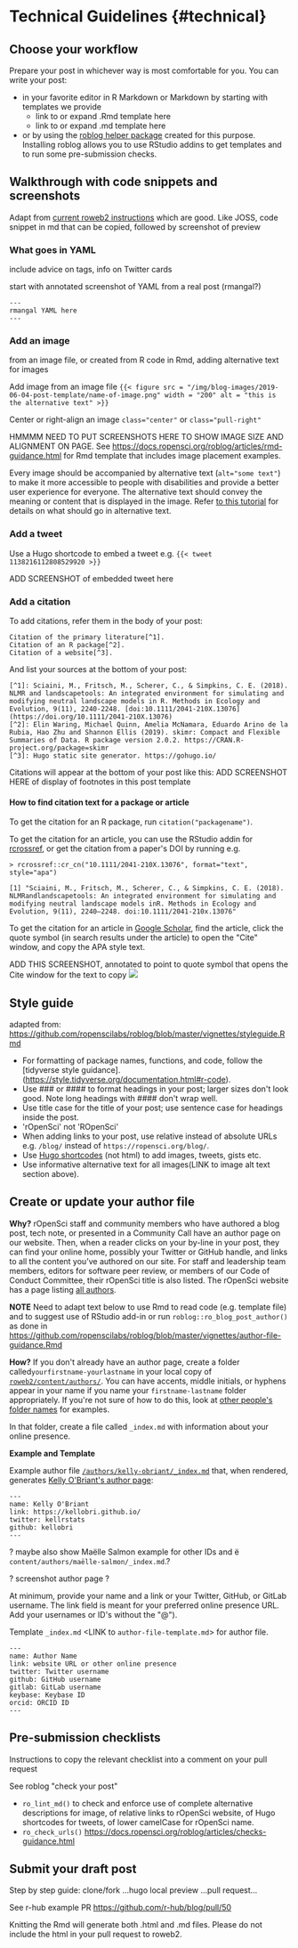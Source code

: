 # Technical Guidelines {#technical}

## Choose your workflow

Prepare your post in whichever way is most comfortable for you. You can write your post:
- in your favorite editor in R Markdown or Markdown by starting with templates we provide
    - link to or expand .Rmd template here
    - link to or expand .md template here
- or by using the [roblog helper package](https://docs.ropensci.org/roblog/) created for this purpose. Installing roblog allows you to use RStudio addins to get templates and to run some pre-submission checks.

## Walkthrough with code snippets and screenshots

Adapt from [current roweb2 instructions](https://github.com/ropensci/roweb2#contributing-a-blog-post) which are good. Like JOSS, code snippet in md that can be copied, followed by screenshot of preview

### What goes in YAML

include advice on tags, info on Twitter cards

start with annotated screenshot of YAML from a real post (rmangal?)

```
---
rmangal YAML here
---
```


### Add an image
from an image file, or created from R code in Rmd, adding alternative text for images

Add image from an image file `{{< figure src = "/img/blog-images/2019-06-04-post-template/name-of-image.png" width = "200" alt = "this is the alternative text" >}}`

Center or right-align an image
`class="center"` or `class="pull-right"`

HMMMM NEED TO PUT SCREENSHOTS HERE TO SHOW IMAGE SIZE AND ALIGNMENT ON PAGE. See https://docs.ropensci.org/roblog/articles/rmd-guidance.html for Rmd template that includes image placement examples.

Every image should be accompanied by alternative text (`alt="some text"`) to make it more accessible to people with disabilities and provide a better user experience for everyone. The alternative text should convey the meaning or content that is displayed in the image. Refer [to this tutorial](https://www.w3.org/WAI/tutorials/images/informative/) for details on what should go in alternative text.

### Add a tweet

Use a Hugo shortcode to embed a tweet e.g. `{{< tweet 1138216112808529920 >}}`

ADD SCREENSHOT of embedded tweet here

### Add a citation

To add citations, refer them in the body of your post:
```
Citation of the primary literature[^1].
Citation of an R package[^2].
Citation of a website[^3].
```

And list your sources at the bottom of your post:

```
[^1]: Sciaini, M., Fritsch, M., Scherer, C., & Simpkins, C. E. (2018). NLMR and landscapetools: An integrated environment for simulating and modifying neutral landscape models in R. Methods in Ecology and Evolution, 9(11), 2240-2248. [doi:10.1111/2041-210X.13076](https://doi.org/10.1111/2041-210X.13076)
[^2]: Elin Waring, Michael Quinn, Amelia McNamara, Eduardo Arino de la Rubia, Hao Zhu and Shannon Ellis (2019). skimr: Compact and Flexible Summaries of Data. R package version 2.0.2. https://CRAN.R-project.org/package=skimr
[^3]: Hugo static site generator. https://gohugo.io/
```

Citations will appear at the bottom of your post like this:
ADD SCREENSHOT HERE of display of footnotes in this post template

#### How to find citation text for a package or article

To get the citation for an R package, run `citation("packagename")`.

To get the citation for an article, you can use the RStudio addin for [rcrossref](https://docs.ropensci.org/rcrossref/), or get the  citation from a paper's DOI by running e.g.

```
> rcrossref::cr_cn("10.1111/2041-210X.13076", format="text", style="apa")

[1] "Sciaini, M., Fritsch, M., Scherer, C., & Simpkins, C. E. (2018). NLMRandlandscapetools: An integrated environment for simulating and modifying neutral landscape models inR. Methods in Ecology and Evolution, 9(11), 2240–2248. doi:10.1111/2041-210x.13076"
```

To get the citation for an article in [Google Scholar](https://scholar.google.com/), find the article, click the quote symbol (in search results under the article) to open the "Cite" window, and copy the APA style text.

ADD THIS SCREENSHOT, annotated to point to quote symbol that opens the Cite window for the text to copy
![](https://i.imgur.com/ZzMt8WE.png)



## Style guide
adapted from: https://github.com/ropenscilabs/roblog/blob/master/vignettes/styleguide.Rmd

- For formatting of package names, functions, and code, follow the [tidyverse style guidance].(https://style.tidyverse.org/documentation.html#r-code).
- Use ### or #### to format headings in your post; larger sizes don't look good. Note long headings with #### don't wrap well.
- Use title case for the title of your post; use sentence case for headings inside the post.
- 'rOpenSci' not 'ROpenSci'
- When adding links to your post, use relative instead of absolute URLs e.g. `/blog/` instead of `https://ropensci.org/blog/`.
- Use [Hugo shortcodes](https://gohugo.io/content-management/shortcodes/#use-hugos-built-in-shortcodes) (not html) to add images, tweets, gists etc.
- Use informative alternative text for all images(LINK to image alt text section above).

## Create or update your author file

**Why?** rOpenSci staff and community members who have authored a blog post, tech note, or presented in a Community Call have an author page on our website. Then, when a reader clicks on your by-line in your post, they can find your online home, possibly your Twitter or GitHub handle, and links to all the content you’ve authored on our site. For staff and leadership team members, editors for software peer review, or members of our Code of Conduct Committee, their rOpenSci title is also listed. The rOpenSci website has a page listing [all authors](https://ropensci.org/authors/).

**NOTE** Need to adapt text below to use Rmd to read code (e.g. template file) and to suggest use of RStudio add-in or run `roblog::ro_blog_post_author()` as done in https://github.com/ropenscilabs/roblog/blob/master/vignettes/author-file-guidance.Rmd

**How?** If you don't already have an author page, create a folder called`yourfirstname-yourlastname` in your local copy of [`roweb2/content/authors/`](https://github.com/ropensci/roweb2/tree/master/content/authors). You can have accents, middle initials, or hyphens appear in your name if you name your `firstname-lastname` folder appropriately. If you're not sure of how to do this, look at [other people's folder names](https://github.com/ropensci/roweb2/tree/master/content/authors) for examples.

In that folder, create a file called `_index.md` with information about your online presence.

**Example and Template**

Example author file [`/authors/kelly-obriant/_index.md`](https://github.com/ropensci/roweb2/blob/master/content/authors/kelly-obriant/_index.md) that, when rendered, generates [Kelly O'Briant's author page](https://ropensci.org/authors/kelly-obriant/):

```
---
name: Kelly O'Briant
link: https://kellobri.github.io/
twitter: kellrstats
github: kellobri
---
```

? maybe also show Maëlle Salmon example for other IDs and ë `content/authors/maëlle-salmon/_index.md`.?

? screenshot author page ?

At minimum, provide your name and a link or your Twitter, GitHub, or GitLab username. The link field is meant for your preferred online presence URL. Add your usernames or ID's without the "@").

Template `_index.md` <LINK to `author-file-template.md`> for author file.
```
---
name: Author Name
link: website URL or other online presence
twitter: Twitter username
github: GitHub username
gitlab: GitLab username
keybase: Keybase ID
orcid: ORCID ID
---
```

## Pre-submission checklists
Instructions to copy the relevant checklist into a comment on your pull request

See roblog "check your post"
- `ro_lint_md()` to check and enforce use of complete alternative descriptions for image, of relative links to rOpenSci website, of Hugo shortcodes for tweets, of lower camelCase for rOpenSci name.
- `ro_check_urls()` https://docs.ropensci.org/roblog/articles/checks-guidance.html


## Submit your draft post
Step by step guide: clone/fork ...hugo local preview ...pull request...

See r-hub example PR https://github.com/r-hub/blog/pull/50

Knitting the Rmd will generate both .html and .md files. Please do not include the html in your pull request to roweb2.
